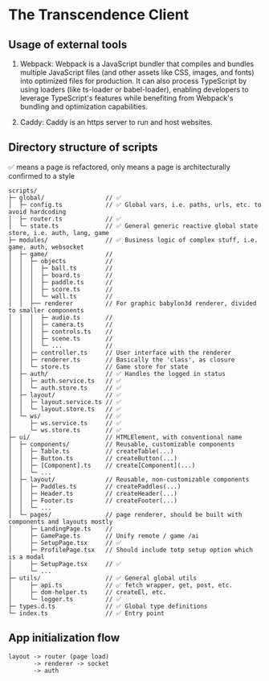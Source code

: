 # The Transcendence Client

## Usage of external tools

1. Webpack: Webpack is a JavaScript bundler that compiles and bundles multiple JavaScript files (and other assets like CSS, images, and fonts) into optimized files for production. It can also process TypeScript by using loaders (like ts-loader or babel-loader), enabling developers to leverage TypeScript's features while benefiting from Webpack's bundling and optimization capabilities.

2. Caddy: Caddy is an https server to run and host websites.

## Directory structure of scripts

✅ means a page is refactored, only means a page is architecturally confirmed to a style

```
scripts/
├─ global/                 // ✅
│  ├─ config.ts            // ✅ Global vars, i.e. paths, urls, etc. to avoid hardcoding
│  ├─ router.ts            // ✅
│  └─ state.ts             // ✅ General generic reactive global state store, i.e. auth, lang, game
├─ modules/                // ✅ Business logic of complex stuff, i.e. game, auth, websocket
│  ├─ game/                //
│  │  ├─ objects           //
│  │  │  ├─ ball.ts        //
│  │  │  ├─ board.ts       //
│  │  │  ├─ paddle.ts      //
│  │  │  ├─ score.ts       //
│  │  │  └─ wall.ts        //
│  │  ├── renderer         // For graphic babylon3d renderer, divided to smaller components
│  │  │  ├─ audio.ts       //
│  │  │  ├─ camera.ts      //
│  │  │  ├─ controls.ts    //
│  │  │  ├─ scene.ts       //
│  │  │  └─ ...            //
│  │  ├─ controller.ts     // User interface with the renderer
│  │  ├─ renderer.ts       // Basically the 'class', as closure
│  │  └─ store.ts          // Game store for state
│  ├─ auth/                // ✅ Handles the logged in status
│  │  ├─ auth.service.ts   // ✅
│  │  └─ auth.store.ts     // ✅
│  ├─ layout/              // ✅
│  │  ├─ layout.service.ts // ✅
│  │  └─ layout.store.ts   // ✅
│  └─ ws/                  // ✅
│     ├─ ws.service.ts     // ✅
│     └─ ws.store.ts       // ✅
├─ ui/                     // HTMLElement, with conventional name
│  ├─ components/          // Reusable, customizable components
│  │  ├─ Table.ts          // createTable(...)
│  │  ├─ Button.ts         // createButton(...)
│  │  ├─ [Component].ts    // create[Component](...)
│  │  └─ ...
│  ├─ layout/              // Reusable, non-customizable components
│  │  ├─ Paddles.ts        // createPaddles(...)
│  │  ├─ Header.ts         // createHeader(...)
│  │  ├─ Footer.ts         // createFooter(...)
│  │  └─ ...
│  └─ pages/               // page renderer, should be built with components and layouts mostly
│     ├─ LandingPage.ts    //
│     ├─ GamePage.ts       // Unify remote / game /ai
│     ├─ SetupPage.tsx     // ✅
│     ├─ ProfilePage.tsx   // Should include totp setup option which is a modal
│     ├─ SetupPage.tsx     // ✅
│     └─ ...
├─ utils/                  // ✅ General global utils
│     ├─ api.ts            // ✅ fetch wrapper, get, post, etc.
│     ├─ dom-helper.ts     // createEl, etc.
│     └─ logger.ts         // ✅
├─ types.d.ts              // ✅ Global type definitions
└─ index.ts                // ✅ Entry point
```

## App initialization flow

```
layout -> router (page load)
       -> renderer -> socket
       -> auth
```
